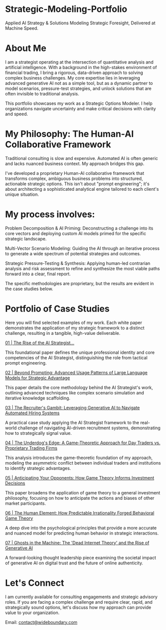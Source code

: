 # Strategic-Modeling-Portfolio
Applied AI Strategy & Solutions Modeling
Strategic Foresight, Delivered at Machine Speed.

# About Me
I am a strategist operating at the intersection of quantitative analysis and artificial intelligence. With a background in the high-stakes environment of financial trading, I bring a rigorous, data-driven approach to solving complex business challenges. My core expertise lies in leveraging advanced generative AI not as a simple tool, but as a dynamic partner to model scenarios, pressure-test strategies, and unlock solutions that are often invisible to traditional analysis.

This portfolio showcases my work as a Strategic Options Modeler. I help organizations navigate uncertainty and make critical decisions with clarity and speed.

# My Philosophy: The Human-AI Collaborative Framework
Traditional consulting is slow and expensive. Automated AI is often generic and lacks nuanced business context. My approach bridges this gap.

I've developed a proprietary Human-AI collaborative framework that transforms complex, ambiguous business problems into structured, actionable strategic options. This isn't about "prompt engineering"; it's about architecting a sophisticated analytical engine tailored to each client's unique situation.

# My process involves:

Problem Decomposition & AI Priming: Deconstructing a challenge into its core vectors and deploying custom AI models primed for the specific strategic landscape.

Multi-Vector Scenario Modeling: Guiding the AI through an iterative process to generate a wide spectrum of potential strategies and outcomes.

Strategic Pressure-Testing & Synthesis: Applying human-led contrarian analysis and risk assessment to refine and synthesize the most viable paths forward into a clear, final report.

The specific methodologies are proprietary, but the results are evident in the case studies below.

# Portfolio of Case Studies
Here you will find selected examples of my work. Each white paper demonstrates the application of my strategic framework to a distinct challenge, resulting in a tangible, high-value deliverable.

[01 | The Rise of the AI Strategist...](https://github.com/WideBoundary/Strategic-Modeling-Portfolio/blob/main/01-ai-strategist-persona.md)

This foundational paper defines the unique professional identity and core competencies of the AI Strategist, distinguishing the role from tactical prompt engineering.

[02 | Beyond Prompting: Advanced Usage Patterns of Large Language Models for Strategic Advantage](https://github.com/WideBoundary/Strategic-Modeling-Portfolio/blob/main/02-advanced-llm-usage.md)

This paper details the core methodology behind the AI Strategist's work, outlining advanced techniques like complex scenario simulation and iterative knowledge scaffolding.

[03 | The Recruiter's Gambit: Leveraging Generative AI to Navigate Automated Hiring Systems](https://github.com/WideBoundary/Strategic-Modeling-Portfolio/blob/main/03-recruitment-gambit.md)

A practical case study applying the AI Strategist framework to the real-world challenge of navigating AI-driven recruitment systems, demonstrating how to strategically signal value.

[04 | The Underdog's Edge: A Game-Theoretic Approach for Day Traders vs. Proprietary Trading Firms](https://github.com/WideBoundary/Strategic-Modeling-Portfolio/blob/main/04-day-trader-vs-prop-firm.md)

This analysis introduces the game-theoretic foundation of my approach, modeling the asymmetric conflict between individual traders and institutions to identify strategic advantages.

[05 | Anticipating Your Opponents: How Game Theory Informs Investment Decisions](https://github.com/WideBoundary/Strategic-Modeling-Portfolio/blob/main/05-game-theory-investing.md)

This paper broadens the application of game theory to a general investment philosophy, focusing on how to anticipate the actions and biases of other market participants.

[06 | The Human Element: How Predictable Irrationality Forged Behavioral Game Theory](https://github.com/WideBoundary/Strategic-Modeling-Portfolio/blob/main/06-behavioral-game-theory.md)

A deep dive into the psychological principles that provide a more accurate and nuanced model for predicting human behavior in strategic interactions.

[07 | Ghosts in the Machine: The 'Dead Internet Theory' and the Rise of Generative AI](https://github.com/WideBoundary/Strategic-Modeling-Portfolio/blob/main/07-dead-internet-theory.md)

A forward-looking thought leadership piece examining the societal impact of generative AI on digital trust and the future of online authenticity.

# Let's Connect
I am currently available for consulting engagements and strategic advisory roles. If you are facing a complex challenge and require clear, rapid, and strategically sound options, let's discuss how my approach can provide value to your organization.

Email: contact@wideboundary.com
